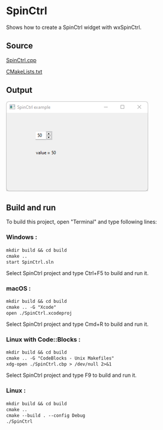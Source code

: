 # SpinCtrl

Shows how to create a SpinCtrl widget with wxSpinCtrl.

## Source

[SpinCtrl.cpp](SpinCtrl.cpp)

[CMakeLists.txt](CMakeLists.txt)

## Output

![output](../../../docs/Pictures/SpinCtrl.png)

## Build and run

To build this project, open "Terminal" and type following lines:

### Windows :

``` shell
mkdir build && cd build
cmake .. 
start SpinCtrl.sln
```

Select SpinCtrl project and type Ctrl+F5 to build and run it.

### macOS :

``` shell
mkdir build && cd build
cmake .. -G "Xcode"
open ./SpinCtrl.xcodeproj
```

Select SpinCtrl project and type Cmd+R to build and run it.

### Linux with Code::Blocks :

``` shell
mkdir build && cd build
cmake .. -G "CodeBlocks - Unix Makefiles"
xdg-open ./SpinCtrl.cbp > /dev/null 2>&1
```

Select SpinCtrl project and type F9 to build and run it.

### Linux :

``` shell
mkdir build && cd build
cmake .. 
cmake --build . --config Debug
./SpinCtrl
```
